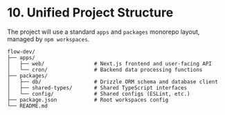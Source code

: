 # 10. Unified Project Structure

The project will use a standard `apps` and `packages` monorepo layout, managed by `npm workspaces`.

```plaintext
flow-dev/
├── apps/
│   ├── web/                # Next.js frontend and user-facing API
│   └── cron/               # Backend data processing functions
├── packages/
│   ├── db/                 # Drizzle ORM schema and database client
│   ├── shared-types/       # Shared TypeScript interfaces
│   └── config/             # Shared configs (ESLint, etc.)
├── package.json            # Root workspaces config
└── README.md
```

